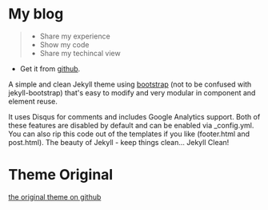 My blog
============

> * Share my experience
> * Show my code
> * Share my techincal view

* Get it from [github](https://github.com/zhwbqd/zhwbqd.github.io).

A simple and clean Jekyll theme using [bootstrap](http://getbootstrap.com)
(not to be confused with jekyll-bootstrap) that's easy to modify and very
modular in component and element reuse.

It uses Disqus for comments and includes Google Analytics support. Both of
these features are disabled by default and can be enabled via \_config.yml. You
can also rip this code out of the templates if you like (footer.html and post.html).
The beauty of Jekyll - keep things clean... Jekyll Clean!

Theme Original
=============
[the original theme on github](https://github.com/scotte/jekyll-clean)

